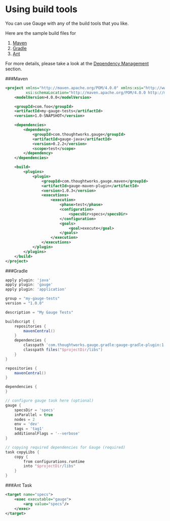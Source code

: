 # Using build tools

You can use Gauge with any of the build tools that you like.

Here are the sample build files for
1. [Maven](#a-namemavenamaven)
2. [Gradle](#a-namegradleagradle)
3. [Ant](#a-nameantaant-task)

For more details, please take a look at the [Dependency Management](../../dependency_management/README.md) section.

###<a name="Maven"></a>Maven

````xml
<project xmlns="http://maven.apache.org/POM/4.0.0" xmlns:xsi="http://www.w3.org/2001/XMLSchema-instance"
         xsi:schemaLocation="http://maven.apache.org/POM/4.0.0 http://maven.apache.org/xsd/maven-4.0.0.xsd">
    <modelVersion>4.0.0</modelVersion>

    <groupId>com.foo</groupId>
    <artifactId>my-gauge-tests</artifactId>
    <version>1.0-SNAPSHOT</version>

    <dependencies>
        <dependency>
            <groupId>com.thoughtworks.gauge</groupId>
            <artifactId>gauge-java</artifactId>
            <version>0.2.2</version>
            <scope>test</scope>
        </dependency>
    </dependencies>

    <build>
        <plugins>
            <plugin>
                <groupId>com.thoughtworks.gauge.maven</groupId>
                <artifactId>gauge-maven-plugin</artifactId>
                <version>1.0.3</version>
                <executions>
                    <execution>
                        <phase>test</phase>
                        <configuration>
                            <specsDir>specs</specsDir>
                        </configuration>
                        <goals>
                            <goal>execute</goal>
                        </goals>
                    </execution>
                </executions>
            </plugin>
        </plugins>
    </build>
</project>
````

###<a name="Gradle"></a>Gradle
````groovy
apply plugin: 'java'
apply plugin: 'gauge'
apply plugin: 'application'

group = "my-gauge-tests"
version = "1.0.0"

description = "My Gauge Tests"

buildscript {
    repositories {
        mavenCentral()
    }
    dependencies {
        classpath 'com.thoughtworks.gauge.gradle:gauge-gradle-plugin:1.4.0'
        classpath files("$projectDir/libs")
    }
}

repositories {
    mavenCentral()
}

dependencies {
}

// configure gauge task here (optional)
gauge {
    specsDir = 'specs'
    inParallel = true
    nodes = 2
    env = 'dev'
    tags = 'tag1'
    additionalFlags = '--verbose'
}

// copying required dependencies for Gauge (required)
task copyLibs {
    copy {
        from configurations.runtime
        into "$projectDir/libs"
    }
}

````

###<a name="Ant"></a>Ant Task
````xml
<target name="specs">
    <exec executable="gauge">
        <arg value="specs"/>
    </exec>
</target>
````
